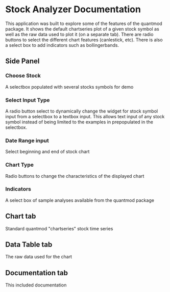 # Stock Analyzer Documentation
This application was built to explore some of the features of the quantmod package.  It shows the default chartseries plot of a given stock symbol as well as the raw data used to plot it (on a separate tab).  There are radio buttons to select the different chart features (canlestick, etc).  There is also a select box to add indicators such as bollingerbands.

## Side Panel

### Choose Stock
A selectbox populated with several stocks symbols for demo

### Select Input Type
A radio button select to dynamically change the widget for stock symbol input from a selectbox to a textbox input.  This allows text input of any stock symbol instead of being limited to the examples in prepopulated in the selectbox.

### Date Range input
Select beginning and end of stock chart

### Chart Type
Radio buttons to change the characteristics of the displayed chart

### Indicators
A select box of sample analyses available from the quantmod package

## Chart tab
Standard quantmod "chartseries" stock time series

## Data Table tab
The raw data used for the chart

## Documentation tab
This included documentation

